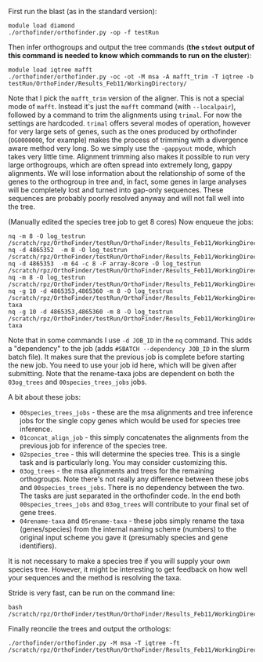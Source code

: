 First run the blast (as in the standard version):

```
module load diamond
./orthofinder/orthofinder.py -op -f testRun
```

Then infer orthogroups and output the tree commands (**the `stdout` output of this command is needed to know which commands to run on the cluster**):

```
module load iqtree mafft
./orthofinder/orthofinder.py -oc -ot -M msa -A mafft_trim -T iqtree -b testRun/OrthoFinder/Results_Feb11/WorkingDirectory/
```

Note that I pick the `mafft_trim` version of the aligner. This is not a special mode of `mafft`. Instead it's just the `mafft` command (with `--localpair`), followed by a command to trim the alignments using `trimal`. For now the settings are hardcoded. `trimal` offers several modes of operation, however for very large sets of genes, such as the ones produced by orthofinder (`OG0000000`, for example) makes the process of trimming with a divergence aware method very long. So we simply use the `-gappyout` mode, which takes very little time. Alignment trimming also makes it possible to run very large orthogroups, which are often spread into extremely long, gappy alignments. We will lose information about the relationship of some of the genes to the orthogroup in tree and, in fact, some genes in large analyses will be completely lost and turned into gap-only sequences. These sequences are probably poorly resolved anyway and will not fall well into the tree.

(Manually edited the species tree job to get 8 cores)
Now enqueue the jobs:
```
nq -m 8 -O log_testrun /scratch/rpz/OrthoFinder/testRun/OrthoFinder/Results_Feb11/WorkingDirectory/OrthoFinder/Results_Feb11/WorkingDirectory/00species_trees_jobs
nq -d 4865352  -m 8 -O log_testrun /scratch/rpz/OrthoFinder/testRun/OrthoFinder/Results_Feb11/WorkingDirectory/OrthoFinder/Results_Feb11/WorkingDirectory/01concat_align_job
nq -d 4865353  -m 64 -c 8 -F array-8core -O log_testrun /scratch/rpz/OrthoFinder/testRun/OrthoFinder/Results_Feb11/WorkingDirectory/OrthoFinder/Results_Feb11/WorkingDirectory/02species_tree
nq -m 8 -O log_testrun /scratch/rpz/OrthoFinder/testRun/OrthoFinder/Results_Feb11/WorkingDirectory/OrthoFinder/Results_Feb11/WorkingDirectory/03og_trees
nq -g 10 -d 4865353,4865360 -m 8 -O log_testrun /scratch/rpz/OrthoFinder/testRun/OrthoFinder/Results_Feb11/WorkingDirectory/OrthoFinder/Results_Feb11/WorkingDirectory/04rename-taxa
nq -g 10 -d 4865353,4865360 -m 8 -O log_testrun /scratch/rpz/OrthoFinder/testRun/OrthoFinder/Results_Feb11/WorkingDirectory/OrthoFinder/Results_Feb11/WorkingDirectory/05rename-taxa
```

Note that in some commands I use `-d JOB_ID` in the `nq` command. This adds a "dependency" to the job (adds `#SBATCH --dependency JOB_ID` in the slurm batch file). It makes sure that the previous job is complete before starting the new job. You need to use your job id here, which will be given after submitting. Note that the rename-taxa jobs are dependent on both the `03og_trees` and `00species_trees_jobs` jobs.

A bit about these jobs:
- `00species_trees_jobs` - these are the msa alignments and tree inference jobs for the single copy genes which would be used for species tree inference. 
- `01concat_align_job` - this simply concatenates the alignments from the previous job for inference of the species tree. 
- `02species_tree` - this will determine the species tree. This is a single task and is particularly long. You may consider customizing this.
- `03og_trees` - the msa alignments and trees for the remaining orthogroups. Note there's not really any difference between these jobs and `00species_trees_jobs`. There is no dependency between the two. The tasks are just separated in the orthofinder code. In the end both `00species_trees_jobs` and `03og_trees` will contribute to your final set of gene trees.
- `04rename-taxa` and `05rename-taxa` - these jobs simply rename the taxa (genes/species) from the internal naming scheme (numbers) to the original input scheme you gave it (presumably species and gene identifiers).

It is not necessary to make a species tree if you will supply your own species tree. However, it might be interesting to get feedback on how well your sequences and the method is resolving the taxa.

Stride is very fast, can be run on the command line:
```
bash /scratch/rpz/OrthoFinder/testRun/OrthoFinder/Results_Feb11/WorkingDirectory/OrthoFinder/Results_Apr02_37/WorkingDirectory/99stride
```

Finally reoncile the trees and output the orthologs:

```
./orthofinder/orthofinder.py -M msa -T iqtree -ft /scratch/rpz/OrthoFinder/testRun/OrthoFinder/Results_Feb11/WorkingDirectory/OrthoFinder/Results_Feb11
```
